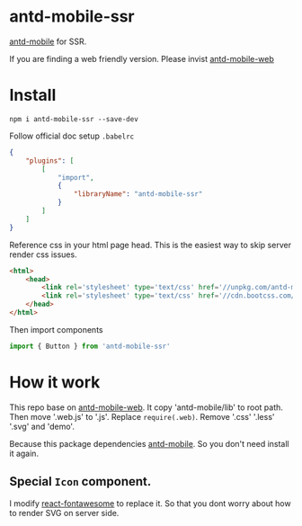 # antd-mobile-ssr

[antd-mobile](https://github.com/ant-design/ant-design-mobile) for SSR.

If you are finding a web friendly version. Please invist [antd-mobile-web](https://github.com/cncolder/antd-mobile-web)

# Install

`npm i antd-mobile-ssr --save-dev`

Follow official doc setup `.babelrc`

```json
{
    "plugins": [
        [
            "import",
            {
                "libraryName": "antd-mobile-ssr"
            }
        ]
    ]
}
```

Reference css in your html page head. This is the easiest way to skip server render css issues.

```html
<html>
    <head>
        <link rel='stylesheet' type='text/css' href='//unpkg.com/antd-mobile/dist/antd-mobile.min.css' />
        <link rel='stylesheet' type='text/css' href='//cdn.bootcss.com/font-awesome/4.7.0/css/font-awesome.min.css' />
    </head>
</html>
```

Then import components

```js
import { Button } from 'antd-mobile-ssr'
```

# How it work

This repo base on [antd-mobile-web](https://github.com/cncolder/antd-mobile-web). It copy 'antd-mobile/lib' to root path. Then move '.web.js' to '.js'. Replace `require(.web)`. Remove '.css' '.less' '.svg' and 'demo'.

Because this package dependencies [antd-mobile](https://github.com/ant-design/ant-design-mobile). So you don't need install it again.

## Special `Icon` component.

I modify [react-fontawesome](https://github.com/danawoodman/react-fontawesome) to replace it. So that you dont worry about how to render SVG on server side.
